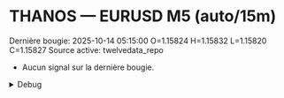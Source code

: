 # THANOS — EURUSD M5 (auto/15m)
Dernière bougie: 2025-10-14 05:15:00  O=1.15824  H=1.15832  L=1.15820  C=1.15827
Source active: twelvedata_repo

- Aucun signal sur la dernière bougie.

<details><summary>Debug</summary>

- TD_API_KEY manquant.

</details>